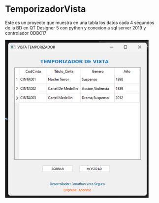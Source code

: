 # TemporizadorVista
Este es un proyecto que muestra en una tabla los datos cada 4 segundos de la BD en QT Designer 5 con python y conexion a sql server 2019 y controlador ODBC17


![Login izipay](img/imagen.png)

